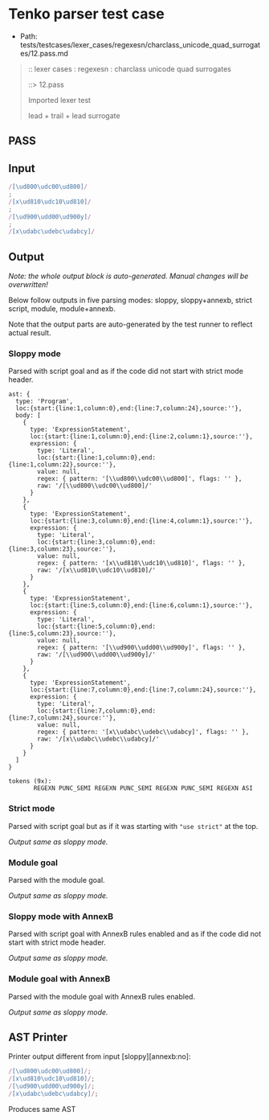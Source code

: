 # Tenko parser test case

- Path: tests/testcases/lexer_cases/regexesn/charclass_unicode_quad_surrogates/12.pass.md

> :: lexer cases : regexesn : charclass unicode quad surrogates
>
> ::> 12.pass
>
> Imported lexer test
>
> lead + trail + lead surrogate

## PASS

## Input

`````js
/[\ud800\udc00\ud800]/
;
/[x\ud810\udc10\ud810]/
;
/[\ud900\udd00\ud900y]/
;
/[x\udabc\udebc\udabcy]/
`````

## Output

_Note: the whole output block is auto-generated. Manual changes will be overwritten!_

Below follow outputs in five parsing modes: sloppy, sloppy+annexb, strict script, module, module+annexb.

Note that the output parts are auto-generated by the test runner to reflect actual result.

### Sloppy mode

Parsed with script goal and as if the code did not start with strict mode header.

`````
ast: {
  type: 'Program',
  loc:{start:{line:1,column:0},end:{line:7,column:24},source:''},
  body: [
    {
      type: 'ExpressionStatement',
      loc:{start:{line:1,column:0},end:{line:2,column:1},source:''},
      expression: {
        type: 'Literal',
        loc:{start:{line:1,column:0},end:{line:1,column:22},source:''},
        value: null,
        regex: { pattern: '[\\ud800\\udc00\\ud800]', flags: '' },
        raw: '/[\\ud800\\udc00\\ud800]/'
      }
    },
    {
      type: 'ExpressionStatement',
      loc:{start:{line:3,column:0},end:{line:4,column:1},source:''},
      expression: {
        type: 'Literal',
        loc:{start:{line:3,column:0},end:{line:3,column:23},source:''},
        value: null,
        regex: { pattern: '[x\\ud810\\udc10\\ud810]', flags: '' },
        raw: '/[x\\ud810\\udc10\\ud810]/'
      }
    },
    {
      type: 'ExpressionStatement',
      loc:{start:{line:5,column:0},end:{line:6,column:1},source:''},
      expression: {
        type: 'Literal',
        loc:{start:{line:5,column:0},end:{line:5,column:23},source:''},
        value: null,
        regex: { pattern: '[\\ud900\\udd00\\ud900y]', flags: '' },
        raw: '/[\\ud900\\udd00\\ud900y]/'
      }
    },
    {
      type: 'ExpressionStatement',
      loc:{start:{line:7,column:0},end:{line:7,column:24},source:''},
      expression: {
        type: 'Literal',
        loc:{start:{line:7,column:0},end:{line:7,column:24},source:''},
        value: null,
        regex: { pattern: '[x\\udabc\\udebc\\udabcy]', flags: '' },
        raw: '/[x\\udabc\\udebc\\udabcy]/'
      }
    }
  ]
}

tokens (9x):
       REGEXN PUNC_SEMI REGEXN PUNC_SEMI REGEXN PUNC_SEMI REGEXN ASI
`````

### Strict mode

Parsed with script goal but as if it was starting with `"use strict"` at the top.

_Output same as sloppy mode._

### Module goal

Parsed with the module goal.

_Output same as sloppy mode._

### Sloppy mode with AnnexB

Parsed with script goal with AnnexB rules enabled and as if the code did not start with strict mode header.

_Output same as sloppy mode._

### Module goal with AnnexB

Parsed with the module goal with AnnexB rules enabled.

_Output same as sloppy mode._

## AST Printer

Printer output different from input [sloppy][annexb:no]:

````js
/[\ud800\udc00\ud800]/;
/[x\ud810\udc10\ud810]/;
/[\ud900\udd00\ud900y]/;
/[x\udabc\udebc\udabcy]/;
````

Produces same AST
